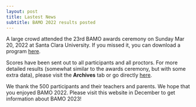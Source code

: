 ```yaml
---
layout: post
title: Lastest News
subtitle: BAMO 2022 results posted
---
```


A large crowd attended the 23rd BAMO awards ceremony on Sunday Mar 20, 2022 at Santa Clara University.  If you missed it, 
you can download a program  [here](/archives/winners/BAMO2022AwardsProgram.pdf).

Scores have been sent out to all participants and all proctors. For more detailed results (somewhat similar to the awards ceremony, but with some extra data),
please visit the **Archives** tab or go directly [here](/archives/winners/BAMO2022-award-report.pdf).

We thank the 500 participants and their teachers and parents.  We hope that you enjoyed BAMO 2022. Please visit this website in December to get information about 
BAMO 2023!
